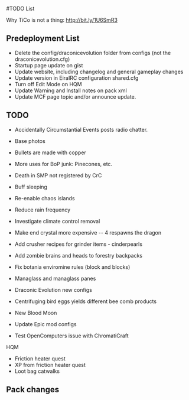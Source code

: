 ﻿#TODO List

Why TiCo is not a thing: http://bit.ly/1U6SmR3

## Predeployment List
- Delete the config/draconicevolution folder from configs (not the draconicevolution.cfg)
- Startup page update on gist
- Update website, including changelog and general gameplay changes
- Update version in EiraIRC configuration shared.cfg
- Turn off Edit Mode on HQM
- Update Warning and Install notes on pack xml
- Update MCF page topic and/or announce update.

## TODO

- Accidentally Circumstantial Events posts radio chatter.
- Base photos

- Bullets are made with copper
- More uses for BoP junk: Pinecones, etc.
- Death in SMP not registered by CrC

- Buff sleeping 
- Re-enable chaos islands
- Reduce rain frequency 
- Investigate climate control removal
- Make end crystal more expensive -- 4 respawns the dragon
- Add crusher recipes for grinder items - cinderpearls
- Add zombie brains and heads to forestry backpacks
- Fix botania enviromine rules (block and blocks)
- Managlass and managlass panes
- Draconic Evolution new configs
- Centrifuging bird eggs yields different bee comb products
- New Blood Moon
- Update Epic mod configs
- Test OpenComputers issue with ChromatiCraft

HQM
- Friction heater quest
- XP from friction heater quest
- Loot bag catwalks
 
## Pack changes

